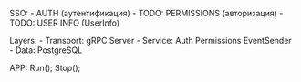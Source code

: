 SSO:
    - AUTH (аутентификация)
    - TODO: PERMISSIONS (авторизация)
    - TODO: USER INFO (UserInfo)


Layers:
    - Transport:
        gRPC Server
    - Service:
        Auth
        Permissions
        EventSender
    - Data:
        PostgreSQL

APP:
    Run();
    Stop();
